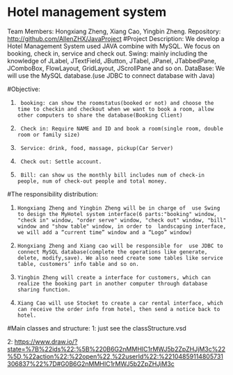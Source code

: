 # Hotel management system
Team Members: Hongxiang Zheng, Xiang Cao, Yingbin Zheng.
Repository: http://github.com/AllenZHX/JavaProject
#Project Description:
We develop a Hotel Management System used JAVA combine with MySQL. We focus on booking, check in, service and check out.
Swing:  mainly including the knowledge of JLabel, JTextField, JButton, JTabel, JPanel, JTabbedPane, JComboBox, FlowLayout, GridLayout, JScrollPane and so on.
DataBase: We will use the MySQL database.(use JDBC to connect database with Java)

#Objective:
1.      booking: can show the roomstatus(booked or not) and choose the time to checkin and checkout when we want to book a room, allow other computers to share the database(Booking Client)
2.      Check in: Require NAME and ID and book a room(single room, double room or family size)
3.      Service: drink, food, massage, pickup(Car Server)
4.      Check out: Settle account.
5.      Bill: can show us the monthly bill includes num of check-in people, num of check-out people and total money.      

#The responsibility distribution:
1.     Hongxiang Zheng and Yingbin Zheng will be in charge of  use Swing to design the MyHotel system interface(6 parts:"booking" window, "check in" window, "order serve" window, "check out" window, "bill" window and "show table" window, in order to  landscaping interface, we will add a “current time” window and a “Logo” window)
2.     Hongxiang Zheng and Xiang cao will be responsible for  use JDBC to connect MySQL database(complete the operations like generate, delete, modify,save). We also need create some tables like service table, customers’ info table and so on.
3.     Yingbin Zheng will create a interface for customers, which can realize the booking part in another computer through database sharing function.
4.     Xiang Cao will use Stocket to create a car rental interface, which can receive the order info from hotel, then send a notice back to hotel.

#Main classes and structure:
1: just see the classStructure.vsd

2:    https://www.draw.io/?state=%7B%22ids%22:%5B%220B6G2nMMHIC1rMWJ5b2ZpZHJjM3c%22%5D,%22action%22:%22open%22,%22userId%22:%22104859114805731306837%22%7D#G0B6G2nMMHIC1rMWJ5b2ZpZHJjM3c



